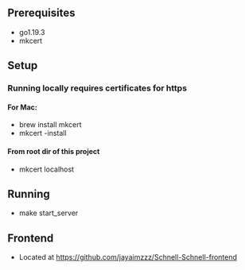 ## Prerequisites
- go1.19.3
- mkcert

## Setup
### Running locally requires certificates for https
#### For Mac:
- brew install mkcert
- mkcert -install
#### From root dir of this project
- mkcert localhost

## Running
- make start_server

## Frontend
- Located at https://github.com/jayaimzzz/Schnell-Schnell-frontend